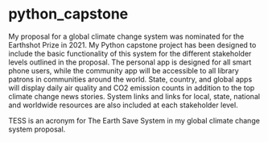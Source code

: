 # python_capstone
My proposal for a global climate change system was nominated for the Earthshot Prize in 2021. My Python capstone project has been designed to include the basic functionality of this system for the different stakeholder levels outlined in the proposal. The personal app is designed for all smart phone users, while the community app will be accessible to all library patrons in communities around the world. State, country, and global apps will display daily air quality and CO2 emission counts in addition to the top climate change news stories. System links and links for local, state, national and worldwide resources are also included at each stakeholder level.

TESS is an acronym for The Earth Save System in my global climate change system proposal.

